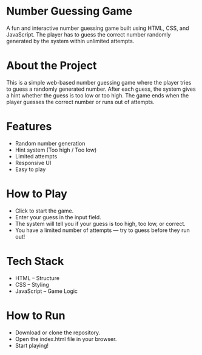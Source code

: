 # Number Guessing Game
A fun and interactive number guessing game built using HTML, CSS, and JavaScript. The player has to guess the correct number randomly generated by the system within unlimited attempts.
# About the Project
This is a simple web-based number guessing game where the player tries to guess a randomly generated number. After each guess, the system gives a hint whether the guess is too low or too high. The game ends when the player guesses the correct number or runs out of attempts.
# Features
* Random number generation
* Hint system (Too high / Too low)
* Limited attempts
* Responsive UI
* Easy to play
# How to Play
* Click to start the game.
* Enter your guess in the input field.
* The system will tell you if your guess is too high, too low, or correct.
* You have a limited number of attempts — try to guess before they run out!
# Tech Stack
* HTML – Structure
* CSS – Styling
* JavaScript – Game Logic
# How to Run
* Download or clone the repository.
* Open the index.html file in your browser.
* Start playing!


